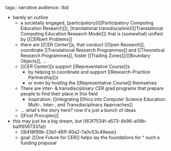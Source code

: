 tags:: narrative
audience:: tbd

- barely an outline
	- a societally engaged, [participatory]([[Participatory Computing Education Research]]), [translational transdiscipline]([[Translational Computing Education Research Model]]) that is (somewhat) unified by [[CERbert Problems]]
	- there are [[CER Center]]s, that conduct [[Open Research]], coordinate [[Translational Research Programmes]] and [[Theoretical Research Programmes]], foster [[Trading Zones]]/[[Boundary Objects]], ...
	- [[CER Center]]s support [[Representative Course]]s
		- by helping to coordinate and support [[Research-Practice Partnership]]s
		- or even by hosting the [[Representative Course]] themselves
	- There are inter- & transdisciplinary CER grad programs that prepare people to find their place in this field
		- inspiration: [[Integrating Ethics into Computer Science Education: Multi-, Inter-, and Transdisciplinary Approaches]]
	- ... what's the story here?  now it's just a bunch of ideas
	- [[First Principles]]
- this may just be a big dream, but ((63f7534f-d573-4b96-a09b-ba1f6567337a))
	- ((6418f99b-22b1-46ff-80a2-7a0c53c49eea))
	- goal: [[One Future for CER]] helps lay the foundations for ^ such a funding proposal